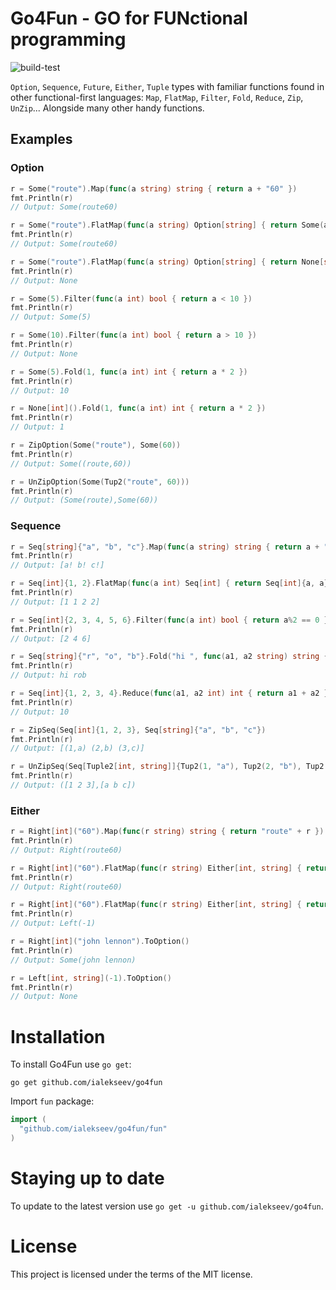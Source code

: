 Go4Fun - GO for FUNctional programming
======================================
![build-test](https://github.com/ialekseev/go4fun/actions/workflows/main.yml/badge.svg)

`Option`, `Sequence`, `Future`, `Either`, `Tuple` types with familiar functions found in other functional-first languages: `Map`, `FlatMap`, `Filter`, `Fold`, `Reduce`, `Zip`, `UnZip`... Alongside many other handy functions.

## Examples

### Option
```go
r = Some("route").Map(func(a string) string { return a + "60" })
fmt.Println(r)
// Output: Some(route60)

r = Some("route").FlatMap(func(a string) Option[string] { return Some(a + "60") })
fmt.Println(r)
// Output: Some(route60)

r = Some("route").FlatMap(func(a string) Option[string] { return None[string]() })
fmt.Println(r)
// Output: None

r = Some(5).Filter(func(a int) bool { return a < 10 })
fmt.Println(r)
// Output: Some(5)

r = Some(10).Filter(func(a int) bool { return a > 10 })
fmt.Println(r)
// Output: None

r = Some(5).Fold(1, func(a int) int { return a * 2 })
fmt.Println(r)
// Output: 10

r = None[int]().Fold(1, func(a int) int { return a * 2 })
fmt.Println(r)
// Output: 1

r = ZipOption(Some("route"), Some(60))
fmt.Println(r)
// Output: Some((route,60))

r = UnZipOption(Some(Tup2("route", 60)))
fmt.Println(r)
// Output: (Some(route),Some(60))
```

### Sequence
```go
r = Seq[string]{"a", "b", "c"}.Map(func(a string) string { return a + "!" })
fmt.Println(r)
// Output: [a! b! c!]

r = Seq[int]{1, 2}.FlatMap(func(a int) Seq[int] { return Seq[int]{a, a} })
fmt.Println(r)
// Output: [1 1 2 2]

r = Seq[int]{2, 3, 4, 5, 6}.Filter(func(a int) bool { return a%2 == 0 })
fmt.Println(r)
// Output: [2 4 6]

r = Seq[string]{"r", "o", "b"}.Fold("hi ", func(a1, a2 string) string { return a1 + a2 })
fmt.Println(r)
// Output: hi rob

r = Seq[int]{1, 2, 3, 4}.Reduce(func(a1, a2 int) int { return a1 + a2 })
fmt.Println(r)
// Output: 10

r = ZipSeq(Seq[int]{1, 2, 3}, Seq[string]{"a", "b", "c"})
fmt.Println(r)
// Output: [(1,a) (2,b) (3,c)]

r = UnZipSeq(Seq[Tuple2[int, string]]{Tup2(1, "a"), Tup2(2, "b"), Tup2(3, "c")})
fmt.Println(r)
// Output: ([1 2 3],[a b c])
```

### Either
```go
r = Right[int]("60").Map(func(r string) string { return "route" + r })
fmt.Println(r)
// Output: Right(route60)

r = Right[int]("60").FlatMap(func(r string) Either[int, string] { return Right[int]("route" + r) })
fmt.Println(r)
// Output: Right(route60)

r = Right[int]("60").FlatMap(func(r string) Either[int, string] { return Left[int, string](-1) })
fmt.Println(r)
// Output: Left(-1)

r = Right[int]("john lennon").ToOption()
fmt.Println(r)
// Output: Some(john lennon)

r = Left[int, string](-1).ToOption()
fmt.Println(r)
// Output: None
```

Installation
============

To install Go4Fun use `go get`:

    go get github.com/ialekseev/go4fun


Import `fun` package:
```go
import (
  "github.com/ialekseev/go4fun/fun"
)
```

Staying up to date
==================

To update to the latest version use `go get -u github.com/ialekseev/go4fun`.


License
=======

This project is licensed under the terms of the MIT license.